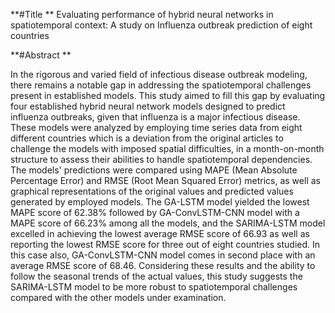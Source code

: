 **#Title **
Evaluating performance of hybrid neural networks in spatiotemporal context: A study on Influenza outbreak prediction of eight countries

**#Abstract **

In the rigorous and varied field of infectious disease outbreak modeling, there remains a notable gap in addressing the spatiotemporal challenges present in established models. 
This study aimed to fill this gap by evaluating four established hybrid neural network models designed to predict influenza outbreaks, given that influenza is a major infectious disease. 
These models were analyzed by employing time series data from eight different countries which is a deviation from the original articles to challenge the models with imposed spatial difficulties, in a month-on-month structure to assess their abilities to handle spatiotemporal dependencies. 
The models' predictions were compared using MAPE (Mean Absolute Percentage Error) and RMSE (Root Mean Squared Error) metrics, as well as graphical representations of the original values and predicted values generated by employed models. 
The GA-LSTM model yielded the lowest MAPE score of 62.38% followed by GA-ConvLSTM-CNN model with a MAPE score of 66.23% among all the models, and the SARIMA-LSTM model excelled in achieving the lowest average RMSE score of 66.93 as well as reporting the lowest RMSE score for three out of eight countries studied. In this case also, GA-ConvLSTM-CNN model comes in second place with an average RMSE score of 68.46. 
Considering these results and the ability to follow the seasonal trends of the actual values, this study suggests the SARIMA-LSTM model to be more robust to spatiotemporal challenges compared with the other models under examination. 
